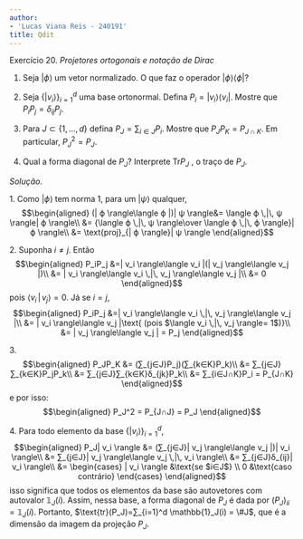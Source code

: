 ```yaml
---
author:
- 'Lucas Viana Reis - 240191'
title: Qdit
---
```


Exercício 20. *Projetores ortogonais e notação de Dirac*

1.  Seja $| ϕ \rangle$ um vetor normalizado. O que faz o operador
    $| ϕ \rangle\langle ϕ |$?

2.  Seja $\{| v_i \rangle\}_{i=1}^d$ uma base ortonormal. Defina
    $P_i = | v_i \rangle\langle v_i |$. Mostre que
    $P_i P_j = δ_{ij} P_j$.

3.  Para $J ⊂ \{1,\dots, d\}$ defina $P_J = ∑_{i∈J}P_i$. Mostre que
    $P_J P_K = P_{J∩K}$. Em particular, $P_J^2 = P_J$.

4.  Qual a forma diagonal de $P_J$? Interprete $\text{Tr}P_J$ , o traço
    de $P_J$.

*Solução.*

1\. Como $| ϕ \rangle$ tem norma 1, para um $| ψ \rangle$ qualquer,
$$\begin{aligned}
        (| ϕ \rangle\langle ϕ |)| ψ \rangle&= \langle ϕ \,|\, ψ \rangle| ϕ \rangle\\
        &= {\langle ϕ \,|\, ψ \rangle\over \langle ϕ \,|\, ϕ \rangle}| ϕ \rangle\\
        &= \text{proj}_{| ϕ \rangle}| ψ \rangle
    \end{aligned}$$

2\. Suponha $i≠j$. Então 
$$\begin{aligned}
        P_iP_j &=| v_i \rangle\langle v_i |(| v_j \rangle\langle v_j |)\\
        &= | v_i \rangle\langle v_i \,|\, v_j \rangle\langle v_j |\\
        &= 0
    \end{aligned}$$
pois $\langle v_i \,|\, v_j \rangle= 0$. Já se
$i=j$,
$$\begin{aligned}
        P_iP_j &=| v_i \rangle\langle v_i \,|\, v_j \rangle\langle v_j |\\
        &= | v_i \rangle\langle v_j |\text{ (pois $\langle v_i \,|\, v_j \rangle= 1$)}\\
        &= | v_j \rangle\langle v_j | = P_j
    \end{aligned}$$

3\. 
$$\begin{aligned}
        P_JP_K &= (∑_{j∈J}P_j)(∑_{k∈K}P_k)\\
        &= ∑_{j∈J}∑_{k∈K}P_jP_k\\
        &= ∑_{j∈J}∑_{k∈K}δ_{jk}P_k\\
        &= ∑_{i∈J∩K}P_i = P_{J∩K}
    \end{aligned}$$
e por isso: 
$$\begin{aligned}
        P_J^2 = P_{J∩J} = P_J
    \end{aligned}$$

4\. Para todo elemento da base $\{| v_i \rangle\}_{i=1}^d$,
$$\begin{aligned}
        P_J| v_i \rangle &= (∑_{j∈J}| v_j \rangle\langle v_j |)| v_i \rangle\\
        &= ∑_{j∈J}| v_j \rangle\langle v_j \,|\, v_i \rangle\\
        &= ∑_{j∈J}δ_{ij}| v_i \rangle\\
        &= \begin{cases} | v_i \rangle &\text{se $i∈J$} \\ 
            0 &\text{caso contrário} \end{cases}
    \end{aligned}$$ 
isso significa que todos os elementos da base são
autovetores com autovalor $\mathbb{1}_J(i)$. Assim, nessa base, a forma
diagonal de $P_J$ é dada por $(P_J)_{ii}=\mathbb{1}_J(i)$. Portanto,
$\text{tr}(P_J)=∑_{i=1}^d \mathbb{1}_J(i) = \#J$, que é a dimensão da
imagem da projeção $P_J$.
